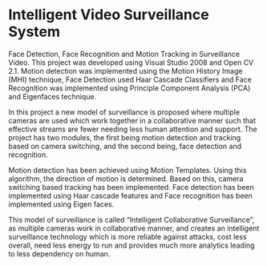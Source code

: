 Intelligent Video Surveillance System
=========================
Face Detection, Face Recognition and Motion Tracking in Surveillance Video. This project was developed using Visual Studio 2008 and Open CV 2.1. Motion detection was implemented using the Motion History Image (MHI) technique, Face Detection used Haar Cascade Classifiers and Face Recognition was implemented using Principle Component Analysis (PCA) and Eigenfaces technique.


In this project a new model of surveillance is proposed where multiple cameras are used which work together in a collaborative manner such that effective streams are fewer needing less human attention and support.  The project has two modules, the first being motion detection and tracking based on camera switching, and the second being, face detection and recognition. 

Motion detection has been achieved using Motion Templates. Using this algorithm, the direction of motion is determined. Based on this, camera switching based tracking has been implemented. Face detection has been implemented using Haar cascade features and Face recognition has been implemented using Eigen faces. 

This model of surveillance is called “Intelligent Collaborative Surveillance”, as multiple cameras work in collaborative manner, and creates an intelligent surveillance technology which is more reliable against attacks, cost less overall, need less energy to run and provides much more analytics leading to less dependency on human. 
